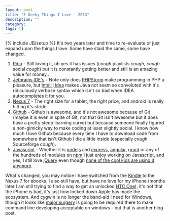 ```yaml
---
layout: post
title: "5 Geeky Things I Love - 2013"
description: ""
category: 
tags: []
---
```

{% include JB/setup %}
It's two years later and time to re-evaluate or just expand upon the things I love.  Some have staid the same, some have changed.

1. [Rdio](http://rd.io) - Still loving it, oh yes it has issues (*cough* playlists *cough*, *cough* social *cough*) but it is constantly getting better and still is an amazing value for money..
1. [Jetbrains IDE's](http://www.jetbrains.com/phpstorm/) - Note only does [PHPStorm](http://www.jetbrains.com/phpstorm/) make programming in PHP
a pleasure, but [Intellij Idea](http://www.jetbrains.com/idea/) makes Java not seem so convoluted with it's ridiculously verbose syntax which isn't so bad when
IDEA autocompletes it for you.
1. [Nexus 7](http://www.google.ca/nexus/7/) - The right size for a tablet, the right price, and android is really hitting it's stride.
1. [Github](http://www.github.com/) - Github is awesome, and it's not awesome because of Git (maybe it is even in spite of Git, not that Git isn't awesome but it does
have a pretty steep learning curve) but because someone finally figured a non-gimicky way to make coding at least slightly social.  I know how much I love Github because
every time I have to download code from somewhere that isn't Github I die a little inside (especially *cough* Sourceforge *cough*).
1. [Javascript](http://javascript.crockford.com/) - Whether it is [nodejs](http://nodejs.org/) and [express](http://expressjs.com/), [angular](http://angularjs.org/), [grunt](http://gruntjs.com/) or
any of the hundreds of modules on [npm](https://npmjs.org/) I just enjoy working on Javascript, and yes, I still love [jQuery](http://jquery.com/) even though
[none of the cool kids are using it anymore](http://vanilla-js.com/).

What's changed, you may notice I have switched from the [Kindle](http://www.amazon.com/gp/product/B002Y27P3M/ref=sv_kinh_0) to the Nexus 7 for ebooks.  I also still
have, but have no love for my iPhone (months later I am still trying to find a way to get an unlocked [HTC One](http://shopamerica.htc.com/cell-phones/productdetail.htm?prId=41599)),
it's not that the iPhone is bad, it's just how locked down Apple has made the ecosystem.  And cygwin is no longer the band-aid I need for Windows, though it looks like
[major surgery](http://fedoraproject.org/) is going to be required there to make command line developing acceptable on windows - but that is another blog post.